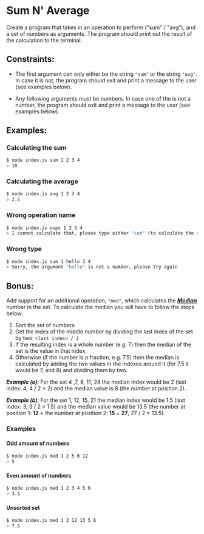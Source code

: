 # Sum N' Average

Create a program that takes in an operation to perform ("sum" / "avg"), and a set of numbers as arguments. The program should print out the result of the calculation to the terminal.

## Constraints:

- The first argument can only either be the string `"sum"` or the string `"avg"`. In case it is not, the program should exit and print a message to the user (see examples below).

- Any following arguments must be numbers. In case one of the is not a number, the program should exit and print a message to the user (see examples below).

## Examples:

### Calculating the sum

```bash
$ node index.js sum 1 2 3 4
> 10
```

### Calculating the average

```bash
$ node index.js avg 1 2 3 4
> 2.5
```

### Wrong operation name

```bash
$ node index.js oops 1 2 3 4
> I cannot calculate that, please type either "sum" (to calculate the sum) or "avg" (To calculate the Average)
```

### Wrong type

```bash
$ node index.js sum 1 hello 3 4
> Sorry, the argument "hello" is not a number, please try again
```

## Bonus:

Add support for an additional operation, `"med"`, which calculates the [**_Median_**](https://en.wikipedia.org/wiki/Median) number in the set. To calculate the median you will have to follow the steps below:

1. Sort the set of numbers
2. Get the index of the middle number by dividing the last index of the set by two: `<last index> / 2`
3. If the resulting index is a whole number (e.g. 7) then the median of the set is the value in that index.
4. Otherwise (if the number is a fraction, e.g. 7.5) then the median is calculated by adding the two values in the indexes around it (for 7.5 it would be 7, and 8) and dividing them by two.

**_Example (a)_**: For the set 4 ,7, 8, 11, 24 the median index would be 2 (last index: 4, 4 / 2 = 2) and the median value is 8 (the number at position 2).

**_Example (b)_**: For the set 1, 12, 15, 21 the median index would be 1.5 (last index: 3, 3 / 2 = 1.5) and the median value would be 13.5 (the number at position 1: **12** + the number at position 2: **15** = **27**, 27 / 2 = 13.5).

### Examples

#### Odd amount of numbers

```bash
$ node index.js med 1 2 5 6 12
> 5
```

#### Even amount of numbers

```bash
$ node index.js med 1 2 3 4 5 6
> 3.5
```

#### Unsorted set

```bash
$ node index.js med 1 2 12 13 5 6
> 7.5
```
